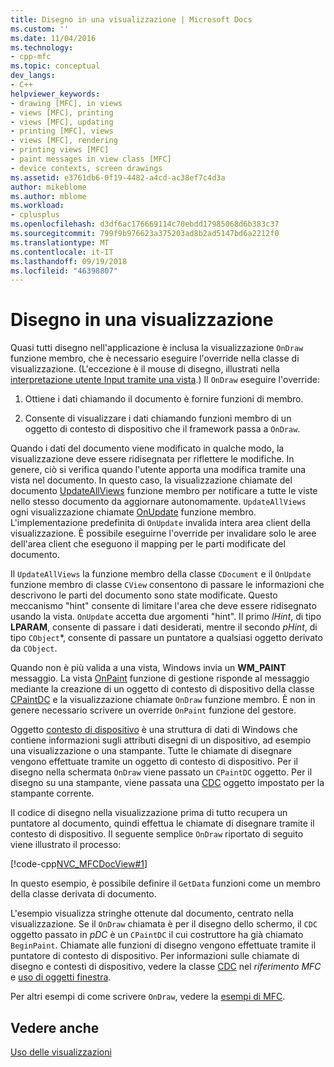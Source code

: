 ```yaml
---
title: Disegno in una visualizzazione | Microsoft Docs
ms.custom: ''
ms.date: 11/04/2016
ms.technology:
- cpp-mfc
ms.topic: conceptual
dev_langs:
- C++
helpviewer_keywords:
- drawing [MFC], in views
- views [MFC], printing
- views [MFC], updating
- printing [MFC], views
- views [MFC], rendering
- printing views [MFC]
- paint messages in view class [MFC]
- device contexts, screen drawings
ms.assetid: e3761db6-0f19-4482-a4cd-ac38ef7c4d3a
author: mikeblome
ms.author: mblome
ms.workload:
- cplusplus
ms.openlocfilehash: d3df6ac176669114c70ebdd17985068d6b383c37
ms.sourcegitcommit: 799f9b976623a375203ad8b2ad5147bd6a2212f0
ms.translationtype: MT
ms.contentlocale: it-IT
ms.lasthandoff: 09/19/2018
ms.locfileid: "46398807"
---
```

# <a name="drawing-in-a-view"></a>Disegno in una visualizzazione

Quasi tutti disegno nell'applicazione è inclusa la visualizzazione `OnDraw` funzione membro, che è necessario eseguire l'override nella classe di visualizzazione. (L'eccezione è il mouse di disegno, illustrati nella [interpretazione utente Input tramite una vista](../mfc/interpreting-user-input-through-a-view.md).) Il `OnDraw` eseguire l'override:

1. Ottiene i dati chiamando il documento è fornire funzioni di membro.

1. Consente di visualizzare i dati chiamando funzioni membro di un oggetto di contesto di dispositivo che il framework passa a `OnDraw`.

Quando i dati del documento viene modificato in qualche modo, la visualizzazione deve essere ridisegnata per riflettere le modifiche. In genere, ciò si verifica quando l'utente apporta una modifica tramite una vista nel documento. In questo caso, la visualizzazione chiamate del documento [UpdateAllViews](../mfc/reference/cdocument-class.md#updateallviews) funzione membro per notificare a tutte le viste nello stesso documento da aggiornare autonomamente. `UpdateAllViews` ogni visualizzazione chiamate [OnUpdate](../mfc/reference/cview-class.md#onupdate) funzione membro. L'implementazione predefinita di `OnUpdate` invalida intera area client della visualizzazione. È possibile eseguirne l'override per invalidare solo le aree dell'area client che eseguono il mapping per le parti modificate del documento.

Il `UpdateAllViews` la funzione membro della classe `CDocument` e il `OnUpdate` funzione membro di classe `CView` consentono di passare le informazioni che descrivono le parti del documento sono state modificate. Questo meccanismo "hint" consente di limitare l'area che deve essere ridisegnato usando la vista. `OnUpdate` accetta due argomenti "hint". Il primo *lHint*, di tipo **LPARAM**, consente di passare i dati desiderati, mentre il secondo *pHint*, di tipo `CObject`*, consente di passare un puntatore a qualsiasi oggetto derivato da `CObject`.

Quando non è più valida a una vista, Windows invia un **WM_PAINT** messaggio. La vista [OnPaint](../mfc/reference/cwnd-class.md#onpaint) funzione di gestione risponde al messaggio mediante la creazione di un oggetto di contesto di dispositivo della classe [CPaintDC](../mfc/reference/cpaintdc-class.md) e la visualizzazione chiamate `OnDraw` funzione membro. È non in genere necessario scrivere un override `OnPaint` funzione del gestore.

Oggetto [contesto di dispositivo](../mfc/device-contexts.md) è una struttura di dati di Windows che contiene informazioni sugli attributi disegni di un dispositivo, ad esempio una visualizzazione o una stampante. Tutte le chiamate di disegnare vengono effettuate tramite un oggetto di contesto di dispositivo. Per il disegno nella schermata `OnDraw` viene passato un `CPaintDC` oggetto. Per il disegno su una stampante, viene passata una [CDC](../mfc/reference/cdc-class.md) oggetto impostato per la stampante corrente.

Il codice di disegno nella visualizzazione prima di tutto recupera un puntatore al documento, quindi effettua le chiamate di disegnare tramite il contesto di dispositivo. Il seguente semplice `OnDraw` riportato di seguito viene illustrato il processo:

[!code-cpp[NVC_MFCDocView#1](../mfc/codesnippet/cpp/drawing-in-a-view_1.cpp)]

In questo esempio, è possibile definire il `GetData` funzioni come un membro della classe derivata di documento.

L'esempio visualizza stringhe ottenute dal documento, centrato nella visualizzazione. Se il `OnDraw` chiamata è per il disegno dello schermo, il `CDC` oggetto passato in *pDC* è un `CPaintDC` il cui costruttore ha già chiamato `BeginPaint`. Chiamate alle funzioni di disegno vengono effettuate tramite il puntatore di contesto di dispositivo. Per informazioni sulle chiamate di disegno e contesti di dispositivo, vedere la classe [CDC](../mfc/reference/cdc-class.md) nel *riferimento MFC* e [uso di oggetti finestra](../mfc/working-with-window-objects.md).

Per altri esempi di come scrivere `OnDraw`, vedere la [esempi di MFC](../visual-cpp-samples.md).

## <a name="see-also"></a>Vedere anche

[Uso delle visualizzazioni](../mfc/using-views.md)

